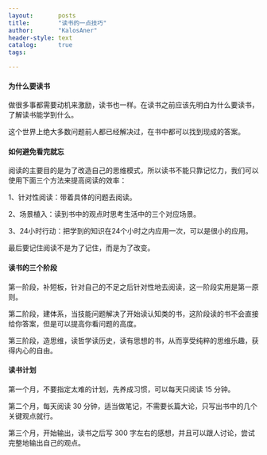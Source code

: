 ```yaml
---
layout:       posts
title:        "读书的一点技巧"
author:       "KalosAner"
header-style: text
catalog:      true
tags:

---
```




#### 为什么要读书

做很多事都需要动机来激励，读书也一样。在读书之前应该先明白为什么要读书，了解读书能学到什么。

这个世界上绝大多数问题前人都已经解决过，在书中都可以找到现成的答案。

#### 如何避免看完就忘

阅读的主要目的是为了改造自己的思维模式，所以读书不能只靠记忆力，我们可以使用下面三个方法来提高阅读的效率：

1、针对性阅读：带着具体的问题去阅读。

2、场景植入：读到书中的观点时思考生活中的三个对应场景。

3、24小时行动：把学到的知识在24个小时之内应用一次，可以是很小的应用。

最后要记住阅读不是为了记住，而是为了改变。

#### 读书的三个阶段

第一阶段，补短板，针对自己的不足之后针对性地去阅读，这一阶段实用是第一原则。

第二阶段，建体系，当技能问题解决了开始读认知类的书，这阶段读的书不会直接给你答案，但是可以提高你看问题的高度。

第三阶段，造思维，读哲学读历史，读有思想的书，从而享受纯粹的思维乐趣，获得内心的自由。

#### 读书计划

第一个月，不要指定太难的计划，先养成习惯，可以每天只阅读 15 分钟。

第二个月，每天阅读 30 分钟，适当做笔记，不需要长篇大论，只写出书中的几个关键观点就行。

第三个月，开始输出，读书之后写 300 字左右的感想，并且可以跟人讨论，尝试完整地输出自己的观点。
